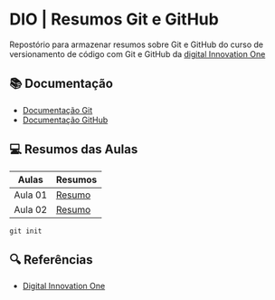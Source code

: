 
# DIO | Resumos Git e GitHub

Repostório para armazenar resumos sobre Git e GitHub do curso de versionamento de código com Git e GitHub da [digital Innovation One](https://www.dio.me/)

## 📚 Documentação
- [Documentação Git](https://git-scm.com/doc)
- [Documentação GitHub](https//:docs.github.com/)

## 💻 Resumos das Aulas
| Aulas | Resumos |
|-------|---------|
|Aula 01 | [Resumo]()
|Aula 02 | [Resumo]()



```
git init
```

## 🔍 Referências
- [Digital Innovation One](https://www.dio.me/)
